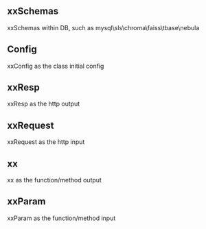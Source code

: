 
## xxSchemas
xxSchemas within DB, such as mysql\sls\chroma\faiss\tbase\nebula

## Config
xxConfig as the class initial config

## xxResp
xxResp as the http output

## xxRequest
xxRequest as the http input 

## xx
xx as the function/method output

## xxParam
xxParam as the function/method input
